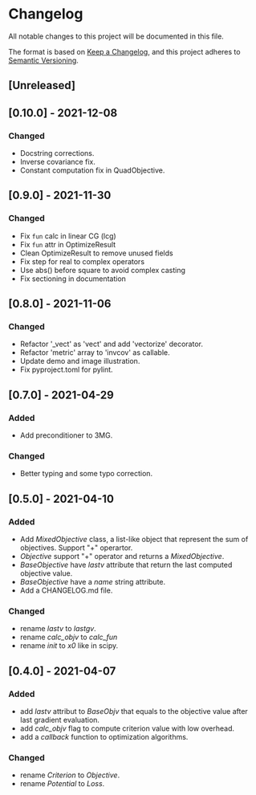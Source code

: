 # Changelog
All notable changes to this project will be documented in this file.

The format is based on [Keep a Changelog](https://keepachangelog.com/en/1.0.0/),
and this project adheres to [Semantic Versioning](https://semver.org/spec/v2.0.0.html).

## [Unreleased]

## [0.10.0] - 2021-12-08

### Changed
- Docstring corrections.
- Inverse covariance fix.
- Constant computation fix in QuadObjective.

## [0.9.0] - 2021-11-30

### Changed
- Fix `fun` calc in linear CG (lcg)
- Fix `fun` attr in OptimizeResult
- Clean OptimizeResult to remove unused fields
- Fix step for real to complex operators 
- Use abs() before square to avoid complex casting
- Fix sectioning in documentation

## [0.8.0] - 2021-11-06

### Changed
- Refactor '_vect' as 'vect' and add 'vectorize' decorator.
- Refactor 'metric' array to 'invcov' as callable.
- Update demo and image illustration.
- Fix pyproject.toml for pylint.

## [0.7.0] - 2021-04-29

### Added
- Add preconditioner to 3MG.

### Changed
- Better typing and some typo correction.

## [0.5.0] - 2021-04-10

### Added
- Add *MixedObjective* class, a list-like object that represent the sum of
  objectives. Support "+" operartor.
- *Objective* support "+" operator and returns a *MixedObjective*.
- *BaseObjective* have *lastv* attribute that return the last computed objective
  value.
- *BaseObjective* have a *name* string attribute.
- Add a CHANGELOG.md file.

### Changed 
- rename *lastv* to *lastgv*.
- rename *calc_objv* to *calc_fun* 
- rename *init* to *x0* like in scipy.

## [0.4.0] - 2021-04-07

### Added
- add *lastv* attribut to *BaseObjv* that equals to the objective value after
  last gradient evaluation.
- add *calc_objv* flag to compute criterion value with low overhead.
- add a *callback* function to optimization algorithms.

### Changed 
- rename *Criterion* to *Objective*.
- rename *Potential* to *Loss*.
